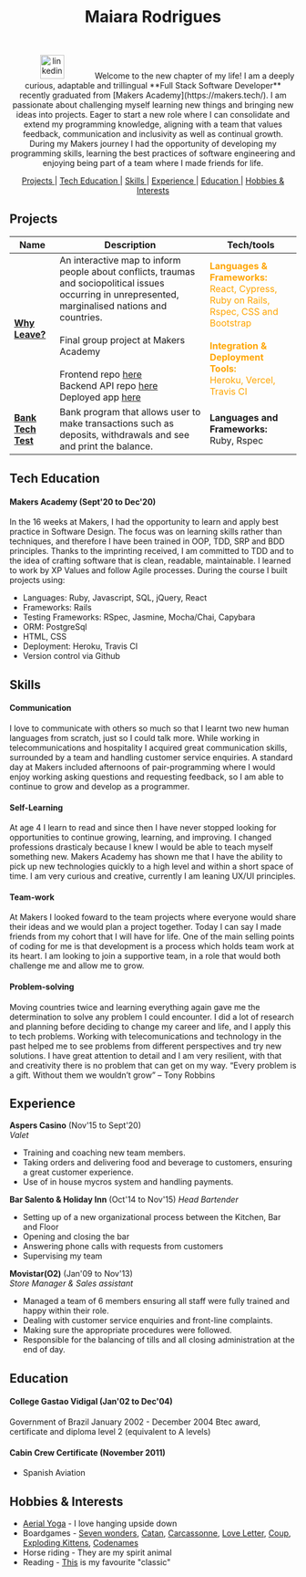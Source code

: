 <div align="center"><h1> Maiara Rodrigues </h1> </br>



<p align="center">
<a href="https://www.linkedin.com/in/maiara-rdrigues/">
<img src="https://www.iconfinder.com/data/icons/logotypes/32/square-linkedin-512.png" alt="linkedin" hspace="50" height="42" width="42"></a>
Welcome to the new chapter of my life! 
I am a deeply curious, adaptable and trillingual **Full Stack Software Developer** recently graduated from [Makers Academy](https://makers.tech/). 
I am passionate about challenging myself learning new things and bringing new ideas into projects. Eager to start a new role where I can consolidate and extend my programming knowledge, aligning with a team that values feedback, communication and inclusivity as well as continual growth. 
During my Makers journey I had the opportunity of developing my programming skills, learning the best practices of software engineering and enjoying being part of a team where I made friends for life. </div>
<div align="center">


[Projects ](#projects) |
[Tech Education ](#tech-education) |
[Skills ](#skills) |
[Experience ](#experience) |
[Education ](#education) |
[Hobbies & Interests ](#hobbies-&-interests)

</div>


## Projects

| Name                         | Description       | Tech/tools        |
| ---------------------------- | ----------------- | ----------------- |
[**Why Leave?**](https://github.com/timcastillogill/Why_Leave_Front_End) | An interactive map to inform people about conflicts, traumas and sociopolitical issues occurring in unrepresented, marginalised nations and countries. <br><br>Final group project at Makers Academy<br><br>Frontend repo [here](https://github.com/timcastillogill/Why_Leave_Front_End) <br>Backend API repo [here](https://github.com/Joshuamac2/Why-leave-backend) <br>Deployed app [here](https://why-leave.vercel.app/) | <span style="color:orange">**Languages & Frameworks:**<br>React, Cypress, Ruby on Rails, Rspec, CSS and Bootstrap<br><br>**Integration & Deployment Tools:** <br>Heroku, Vercel, Travis CI  |</span>
[**Bank Tech Test**](https://github.com/MaiaraRodrigues/bank-tech-test.git) | Bank program that allows user to make transactions such as deposits, withdrawals and see and print the balance. | **Languages and Frameworks:**<br> Ruby, Rspec</br>

## Tech Education

#### Makers Academy (Sept'20 to Dec'20)

In the 16 weeks at Makers, I had the opportunity to learn and apply best practice in Software Design. The focus was on learning skills rather than techniques, and therefore I have been trained in OOP, TDD, SRP and BDD principles. Thanks to the imprinting received, I am committed to TDD and to the idea of crafting software that is clean, readable, maintainable. I learned to work by XP Values and follow Agile processes. During the course I built projects using:

- Languages: Ruby, Javascript, SQL, jQuery, React
- Frameworks: Rails
- Testing Frameworks: RSpec, Jasmine, Mocha/Chai, Capybara
- ORM:  PostgreSql
- HTML, CSS
- Deployment: Heroku, Travis CI
- Version control via Github 

## Skills

#### Communication 

I love to communicate with others so much so that I learnt two new human languages from scratch, just so I could talk more. While working in telecommunications and hospitality I acquired great communication skills, surrounded by a team and handling customer service enquiries. 
A standard day at Makers included afternoons of pair-programming where I would enjoy working asking questions and requesting feedback, so I am able to continue to grow and develop as a programmer.


#### Self-Learning 

At age 4 I learn to read and since then I have never stopped looking for opportunities to continue growing, learning, and improving. I changed professions drasticaly because I knew I would be able to teach myself something new. Makers Academy has shown me that I have the ability to pick up new technologies quickly to a high level and within a short space of time. I am very curious and creative, currently I am leaning UX/UI principles. 


#### Team-work 

At Makers I looked foward to the team projects where everyone would share their ideas and we would plan a project together. Today I can say I made friends from my cohort that I will have for life. One of the main selling points of coding for me is that development is a process which holds team work at its heart. I am looking to join a supportive team, in a role that would both challenge me and allow me to grow. 

#### Problem-solving

Moving countries twice and learning everything again gave me the determination to solve any problem I could encounter. I did a lot of research and planning before deciding to change my career and life, and I apply this to tech problems. Working with telecomunications and technology in the past helped me to see problems from different perspectives and try new solutions. I have great attention to detail and I am very resilient, with that and creativity there is no problem that can get on my way. 
“Every problem is a gift. Without them we wouldn’t grow” – Tony Robbins


## Experience

**Aspers Casino** (Nov'15 to Sept'20)   
_Valet_

- Training and coaching new team
members.
- Taking orders and delivering food and
beverage to customers, ensuring a great
customer experience.
- Use of in house mycros system and
handling payments.

**Bar Salento & Holiday Inn** (Oct'14 to Nov'15)
_Head Bartender_

- Setting up of a new organizational process between the Kitchen, Bar and Floor
- Opening and closing the bar
- Answering phone calls with requests from customers
- Supervising my team


**Movistar(O2)** (Jan'09 to Nov'13)  
_Store Manager & Sales assistant_

- Managed a team of 6 members ensuring
all staff were fully trained and happy
within their role.
- Dealing with customer service enquiries
and front-line complaints.
- Making sure the appropriate procedures
were followed.
- Responsible for the balancing of tills and
all closing administration at the end of day.


## Education

#### College Gastao Vidigal (Jan'02 to Dec'04)

Government of Brazil
January 2002 - December 2004
Btec award, certificate and
diploma level 2
(equivalent to A levels)

#### Cabin Crew Certificate (November 2011)

- Spanish Aviation


## Hobbies & Interests

- [Aerial Yoga](https://thehotyogaspot.com/blog/what-is-aerial-yoga-and-what-are-the-benefits) - I love hanging upside down
- Boardgames - [Seven wonders](https://boardgamegeek.com/boardgame/68448/7-wonders), [Catan](https://boardgamegeek.com/boardgame/13/catan), [Carcassonne](https://boardgamegeek.com/boardgame/822/carcassonne), [Love Letter](https://boardgamegeek.com/boardgame/129622/love-letter), [Coup](https://boardgamegeek.com/boardgame/131357/coup), [Exploding Kittens](https://boardgamegeek.com/boardgame/172225/exploding-kittens), [Codenames](https://boardgamegeek.com/boardgame/178900/codenames)
- Horse riding - They are my spirit animal 
- Reading - [This](https://en.wikipedia.org/wiki/Choke_(novel)) is my favourite "classic"
